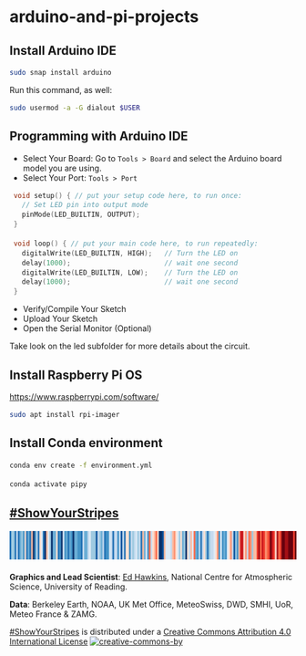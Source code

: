 # arduino-and-pi-projects

## Install Arduino IDE

```bash
sudo snap install arduino
```
Run this command, as well:
```bash
sudo usermod -a -G dialout $USER
```
## Programming with Arduino IDE

- Select Your Board: Go to `Tools > Board` and select the Arduino board model you are using.
- Select Your Port: `Tools > Port`


```C
 void setup() { // put your setup code here, to run once:
   // Set LED pin into output mode
   pinMode(LED_BUILTIN, OUTPUT);
 }

 void loop() { // put your main code here, to run repeatedly:
   digitalWrite(LED_BUILTIN, HIGH);   // Turn the LED on
   delay(1000);                       // wait one second
   digitalWrite(LED_BUILTIN, LOW);    // Turn the LED on
   delay(1000);                       // wait one second
 }
```

- Verify/Compile Your Sketch
- Upload Your Sketch
- Open the Serial Monitor (Optional)

Take look on the led subfolder for more details about the circuit.

## Install Raspberry Pi OS

https://www.raspberrypi.com/software/

```bash
sudo apt install rpi-imager
```

## Install Conda environment

```bash
conda env create -f environment.yml

conda activate pipy
```
## [#ShowYourStripes](https://showyourstripes.info/s/globe)

<h4 align="center">
  <a href="https://showyourstripes.info/s/europe/germany/all">
    <img src="https://raw.githubusercontent.com/ed-hawkins/show-your-stripes/master/2022/EUROPE-%3CAll%20of%20Europe%3E--1850-2022-BK.png"
         height="50" width="800"
         alt="#showyourstripes Europe 1850-2022"></a>
</h4>

**Graphics and Lead Scientist**: [Ed Hawkins](https://www.met.reading.ac.uk/~ed/home/index.php), National Centre for Atmospheric Science, University of Reading.

**Data**: Berkeley Earth, NOAA, UK Met Office, MeteoSwiss, DWD, SMHI, UoR, Meteo France & ZAMG.

<p>
<a href="https://showyourstripes.info/s/globe">#ShowYourStripes</a> is distributed under a
<a href="https://creativecommons.org/licenses/by/4.0/">Creative Commons Attribution 4.0 International License</a>
<a href="https://creativecommons.org/licenses/by/4.0/">
  <img src="https://i.creativecommons.org/l/by/4.0/80x15.png" alt="creative-commons-by" style="border-width:0"></a>
</p>
